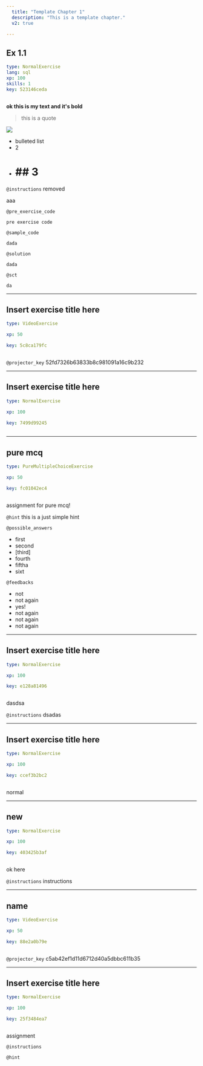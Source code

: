 ```yaml
---
  title: "Template Chapter 1"
  description: "This is a template chapter."
  v2: true

---
```

## Ex 1.1

```yaml
type: NormalExercise
lang: sql
xp: 100
skills: 1
key: 523146ceda



```

**ok this is my text and it's bold**

> this is a quote

![](image-url)

- bulleted list
- 2 
- # ## __****3****__

`@instructions`
removed


aaa


`@pre_exercise_code`
```{python}
pre exercise code
```
`@sample_code`
```{sql}
dada
```
`@solution`
```{sql}
dada
```
`@sct`
```{python}
da
```






---
## Insert exercise title here

```yaml
type: VideoExercise

xp: 50

key: 5c8ca179fc



```

`@projector_key`
52fd7326b63833b8c981091a16c9b232

---
## Insert exercise title here

```yaml
type: NormalExercise

xp: 100

key: 7499d99245



```















---
## pure mcq

```yaml
type: PureMultipleChoiceExercise

xp: 50

key: fc01042ec4



```

assignment for pure mcq!


`@hint`
this is a just simple hint





`@possible_answers`
- first
- second
- [third]
- fourth
- fiftha
- sixt

`@feedbacks`
- not
- not again
- yes!
- not again
- not again
- not again





---
## Insert exercise title here

```yaml
type: NormalExercise

xp: 100

key: e128a81496



```

dasdsa

`@instructions`
dsadas












---
## Insert exercise title here

```yaml
type: NormalExercise

xp: 100

key: ccef3b2bc2



```

normal













---
## new

```yaml
type: NormalExercise

xp: 100

key: 403425b3af



```

ok here

`@instructions`
instructions












---
## name

```yaml
type: VideoExercise

xp: 50

key: 88e2a0b79e



```

`@projector_key`
c5ab42ef1d11d6712d40a5dbbc611b35

---
## Insert exercise title here

```yaml
type: NormalExercise

xp: 100

key: 25f3484ea7



```

assignment

`@instructions`


`@hint`










